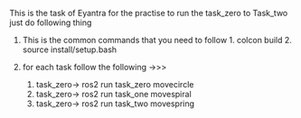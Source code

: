 This is the task of Eyantra for the practise 
to run the task_zero to Task_two just do following thing

1. This is the common commands that you need to follow
       1. colcon build
       2. source install/setup.bash
  
      
2.  for each task follow the following ->>>
      1. task_zero-> ros2 run task_zero movecircle
      2. task_zero-> ros2 run task_one movespiral
      3. task_zero-> ros2 run task_two movespring
